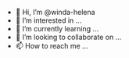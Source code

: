 - 👋 Hi, I’m @winda-helena
- 👀 I’m interested in ...
- 🌱 I’m currently learning ...
- 💞️ I’m looking to collaborate on ...
- 📫 How to reach me ...
